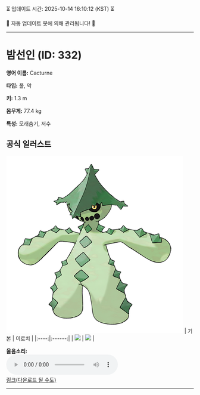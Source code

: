
⏳ 업데이트 시간: 2025-10-14 16:10:12 (KST) ⏳

🤖 자동 업데이트 봇에 의해 관리됩니다! 🤖

---

# 밤선인 (ID: 332)
**영어 이름:** Cacturne

**타입:** 풀, 악

**키:** 1.3 m

**몸무게:** 77.4 kg

**특성:** 모래숨기, 저수

## 공식 일러스트
![](https://raw.githubusercontent.com/PokeAPI/sprites/master/sprites/pokemon/other/official-artwork/332.png)
| 기본 | 이로치 |
|:----:|:------:|
| <img src="http://play.pokemonshowdown.com/sprites/ani/cacturne.gif" width="200"> | <img src="http://play.pokemonshowdown.com/sprites/ani-shiny/cacturne.gif" width="200"> |

**울음소리:**<br><audio controls src="https://raw.githubusercontent.com/PokeAPI/cries/main/cries/pokemon/latest/332.ogg"></audio><br> [링크(다운로드 될 수도)](https://raw.githubusercontent.com/PokeAPI/cries/main/cries/pokemon/latest/332.ogg)


---
